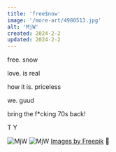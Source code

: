 ```yaml
---
title: 'free$now'
image: '/more-art/4980513.jpg'
alt: 'MjW'
created: 2024-2-2
updated: 2024-2-2
---
```


free. snow

love. is real

how it is. priceless

we. guud

bring the f*cking 70s back!

T Y

<img src="/more-art/4943252.jpg" alt="MjW" title="PeaceLoveHarmony" />
<img src="/more-art/9034546.jpg" alt="MjW" title="PeaceLoveHarmony" />
<a href="http://www.freepik.com">Images by Freepik</a> 🐷
